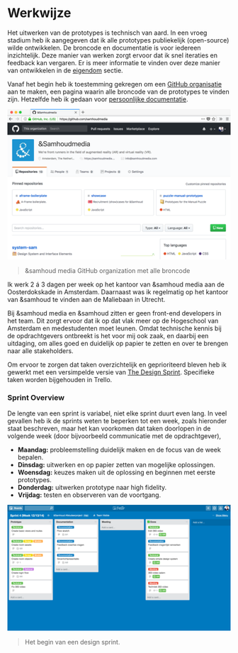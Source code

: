 # Werkwijze

Het uitwerken van de prototypes is technisch van aard. In een vroeg stadium heb ik aangegeven dat ik alle prototypes publiekelijk (open-source) wilde ontwikkelen. De broncode en documentatie is voor iedereen inzichtelijk. Deze manier van werken zorgt ervoor dat ik snel iteraties en feedback kan vergaren. Er is meer informatie te vinden over deze manier van ontwikkelen in de [eigendom](/misc/LICENSING.md) sectie.

Vanaf het begin heb ik toestemming gekregen om een [GitHub organisatie](https://github.com/samhoudmedia) aan te maken, een pagina waarin alle broncode van de prototypes te vinden zijn. Hetzelfde heb ik gedaan voor [persoonlijke documentatie](https://github.com/cmda-vr).

![GitHub organization](/resources/github.png)
> &samhoud media GitHub organization met alle broncode

Ik werk 2 á 3 dagen per week op het kantoor van &samhoud media aan de Oosterdokskade in Amsterdam. Daarnaast was ik regelmatig  op het kantoor van &samhoud te vinden aan de Maliebaan in Utrecht.

Bij &samhoud media en &samhoud zitten er geen front-end developers in het team. Dit zorgt ervoor dat ik op dat vlak meer op de Hogeschool van Amsterdam en medestudenten moet leunen. Omdat technische kennis bij de opdrachtgevers ontbreekt is het voor mij ook zaak, en daarbij een uitdaging, om alles goed en duidelijk op papier te zetten en over te brengen naar alle stakeholders.

Om ervoor te zorgen dat taken overzichtelijk en geprioriteerd bleven heb ik gewerkt met een versimpelde versie van [The Design Sprint](https://www.gv.com/sprint/). Specifieke taken worden bijgehouden in Trello.

### Sprint Overview

De lengte van een sprint is variabel, niet elke sprint duurt even lang. In veel gevallen heb ik de sprints weten te beperken tot een week, zoals hieronder staat beschreven, maar het kan voorkomen dat taken doorlopen in de volgende week (door bijvoorbeeld communicatie met de opdrachtgever),

* **Maandag:** probleemstelling duidelijk maken en de focus van de week bepalen.
* **Dinsdag:** uitwerken en op papier zetten van mogelijke oplossingen.
* **Woensdag:** keuzes maken uit de oplossing en beginnen met eerste prototypes.
* **Donderdag:** uitwerken prototype naar high fidelity.
* **Vrijdag:** testen en observeren van de voortgang.

![Trello Board](/resources/trello.png)
> Het begin van een design sprint.